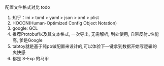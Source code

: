 配置文件格式对比 todo

1. 知乎：ini > toml > yaml > json > xml > plist
2. HOCON(Human-Optimized Config Object Notation)
3. google: GCL
4. 推荐Protobuf以及其文本格式, 一次导出, 无需解析, 到处使用, 自带反射..性能高, 爹是Google
5. tabtoy就是基于纯pb做配置来设计的,可以体验下一键拿到数据开始写逻辑的爽快感
6. 都是 S-Exp 的马甲